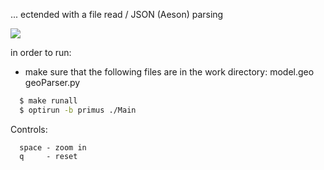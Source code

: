 ... ectended with a file read / JSON (Aeson) parsing

![](https://github.com/madjestic/nu/blob/master/Projects/Haskell/Godika/output.png)

in order to run:

- make sure that the following files are in the work directory:
  model.geo
  geoParser.py

```bash
  $ make runall
  $ optirun -b primus ./Main
```

Controls:
```
  space - zoom in
  q     - reset
```